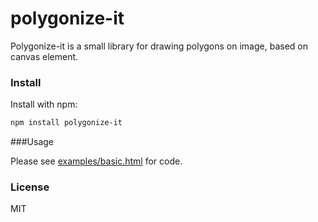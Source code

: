 # polygonize-it

Polygonize-it is a small library for drawing polygons on image, based on canvas element.

### Install

Install with npm:

```bash
npm install polygonize-it
```

###Usage

Please see [examples/basic.html](./examples/basic.html) for code.

### License
MIT